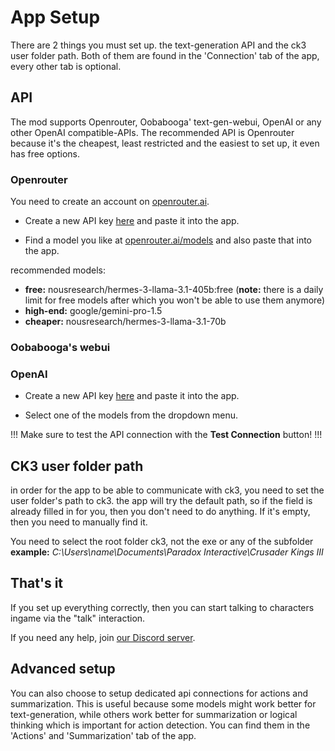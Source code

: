 # App Setup

There are 2 things you must set up. the text-generation API and the ck3 user folder path. Both of them are found in the 'Connection' tab of the app, every other tab is optional.

## API 

The mod supports Openrouter, Oobabooga' text-gen-webui, OpenAI or any other OpenAI compatible-APIs. The recommended API is Openrouter because it's the cheapest, least restricted and the easiest to set up, it even has free options.

### Openrouter

You need to create an account on [openrouter.ai](https://openrouter.ai).

* Create a new API key [here](https://openrouter.ai/settings/keys) and paste it into the app.

* Find a model you like at [openrouter.ai/models](https://openrouter.ai/models) and also paste that into the app.

recommended models: 
 * **free:** nousresearch/hermes-3-llama-3.1-405b:free (**note:** there is a daily limit for free models after which you won't be able to use them anymore)
 * **high-end:** google/gemini-pro-1.5
 * **cheaper:** nousresearch/hermes-3-llama-3.1-70b


### Oobabooga's webui

### OpenAI

* Create a new API key [here](https://platform.openai.com/api-keys) and paste it into the app.

* Select one of the models from the dropdown menu.

!!!
Make sure to test the API connection with the **Test Connection** button!
!!!

## CK3 user folder path

in order for the app to be able to communicate with ck3, you need to set the user folder's path to ck3. the app will try the default path, so if the field is already filled in for you, then you don't need to do anything. If it's empty, then you need to manually find it. 

You need to select the root folder ck3, not the exe or any of the subfolder
**example:** *C:\Users\name\Documents\Paradox Interactive\Crusader Kings III*

## That's it

If you set up everything correctly, then you can start talking to characters ingame via the "talk" interaction.

If you need any help, join [our Discord server](https://discord.gg/yYtS2zFdKw).

## Advanced setup

You can also choose to setup dedicated api connections for actions and summarization. This is useful because some models might work better for text-generation, while others work better for summarization or logical thinking which is important for action detection. You can find them in the 'Actions' and 'Summarization' tab of the app.


